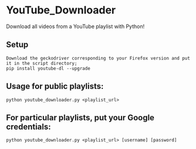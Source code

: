 # YouTube_Downloader
Download all videos from a YouTube playlist with Python!

## Setup 
    Download the geckodriver corresponding to your Firefox version and put it in the script directory;
    pip install youtube-dl --upgrade
    
## Usage for public playlists:
    python youtube_downloader.py <playlist_url>

## For particular playlists, put your Google credentials:
    python youtube_downloader.py <playlist_url> [username] [password]

